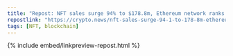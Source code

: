 ```yaml
---
title: "Repost: NFT sales surge 94% to $178.8m, Ethereum network ranks first"
repostlink: "https://crypto.news/nft-sales-surge-94-1-to-178-8m-ethereum-network-ranks-first/"
tags: [NFT, blockchain]
---
```


{% include embed/linkpreview-repost.html %}
